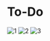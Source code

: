 # To-Do
![1](https://user-images.githubusercontent.com/75199061/168429513-7e3563be-8ddc-48af-8f87-12d41fbcfe3c.jpg)
![2](https://user-images.githubusercontent.com/75199061/168429516-d18dcb7e-63c2-475e-9779-486aac438e4e.jpg)
![3](https://user-images.githubusercontent.com/75199061/168429518-9e80ceab-c610-4867-9086-984153284215.jpg)
